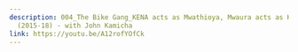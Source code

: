 ```yaml
---
description: 004_The Bike Gang_KENA acts as Mwathioya, Mwaura acts as Kena
  (2015-18) - with John Kamicha
link: https://youtu.be/A12rofYOfCk
---
```

